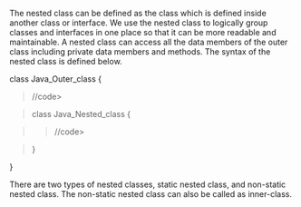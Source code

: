 The nested class can be defined as the class which is defined inside
another class or interface. We use the nested class to logically group
classes and interfaces in one place so that it can be more readable and
maintainable. A nested class can access all the data members of the
outer class including private data members and methods. The syntax of
the nested class is defined below.

class Java_Outer_class {

> //code>

> class Java_Nested_class {

> > //code>

> }

}

There are two types of nested classes, static nested class, and
non-static nested class. The non-static nested class can also be called
as inner-class.